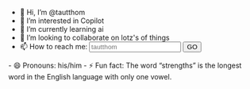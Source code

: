 - 👋 Hi, I’m @tautthom
- 👀 I’m interested in Copilot
- 🌱 I’m currently learning ai
- 💞️ I’m looking to collaborate on lotz's of things
- 📫 How to reach me: <input id=username type="text" placeholder="tautthom">
<button onclick="fetch(`https://api.github.com/users/${username.value.replace(/^.*com[/]([^/]*).*$/,'$1')}/events/public`).then(e=> e.json()).then(e => [...new Set([].concat.apply([],e.filter(x => x.type==='PushEvent').map(x => x.payload.commits.map(c => c.author.email)))).values()]).then(x => results.innerText = x)">GO</button>
<div id=results></div>
- 😄 Pronouns: his/him
- ⚡ Fun fact: The word “strengths” is the longest word in the English language with only one vowel.

<!---
tautthom/tautthom is a ✨ special ✨ repository because its `README.md` (this file) appears on your GitHub profile.
You can click the Preview link to take a look at your changes.
--->

